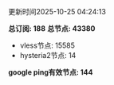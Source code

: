 更新时间2025-10-25 04:24:13

**总订阅: 188**
**总节点: 43380**
- vless节点: 15585
- hysteria2节点: 14

**google ping有效节点: 144**
